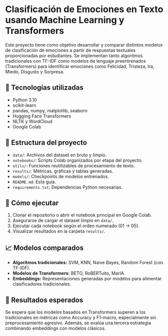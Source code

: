 # Clasificación de Emociones en Texto usando Machine Learning y Transformers

Este proyecto tiene como objetivo desarrollar y comparar distintos modelos de clasificación de emociones a partir de respuestas textuales proporcionadas por estudiantes. Se implementan tanto algoritmos tradicionales con TF-IDF como modelos de lenguaje preentrenados (Transformers) para identificar emociones como Felicidad, Tristeza, Ira, Miedo, Disgusto y Sorpresa.

## 🧪 Tecnologías utilizadas

- Python 3.10
- scikit-learn
- pandas, numpy, matplotlib, seaborn
- Hugging Face Transformers
- NLTK y WordCloud
- Google Colab

## 📂 Estructura del proyecto

- `data/`: Archivos del dataset en bruto y limpio.
- `notebooks/`: Scripts Colab organizados por etapa del proyecto.
- `utils/`: Funciones reutilizables de procesamiento de texto.
- `results/`: Métricas, gráficas y tablas generadas.
- `models/`: Checkpoints de modelos entrenados.
- `README.md`: Esta guía.
- `requirements.txt`: Dependencias Python necesarias.

## 🚀 Cómo ejecutar

1. Clonar el repositorio o abrir el notebook principal en Google Colab.
2. Asegurarse de cargar el dataset limpio en `data/`.
3. Ejecutar cada notebook según el orden numerado (01 → 05).
4. Visualizar resultados en la carpeta `results/`.

## 📈 Modelos comparados

- **Algoritmos tradicionales:** SVM, KNN, Naive Bayes, Random Forest (con TF-IDF).
- **Modelos de Transformers:** BETO, RoBERTuito, MarIA.
- **Embeddings:** Representaciones generadas por modelos para alimentar clasificadores tradicionales.

## 🧠 Resultados esperados

Se espera que los modelos basados en Transformers superen a los tradicionales en métricas como Accuracy y F1-macro, especialmente sin preprocesamiento agresivo. Además, se evalúa una tercera estrategia combinando embeddings con modelos clásicos.


